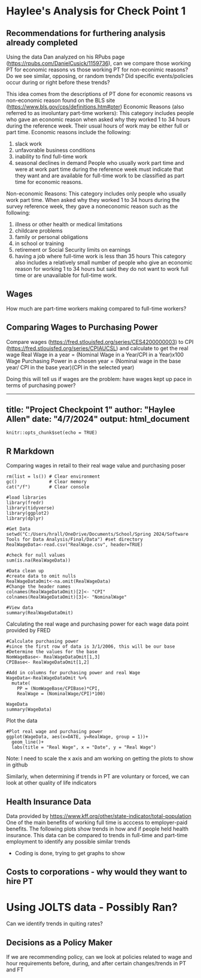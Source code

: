 # Haylee's Analysis for Check Point 1
## Recommendations for furthering analysis already completed
Using the data Dan analyzed on his RPubs page (https://rpubs.com/DanielCusick/1159736), can we compare those working PT for economic reasons vs those working PT for non-econimic reasons? Do we see similar, opposing, or random trends? Did specific events/policies occur during or right before these trends?

This idea comes from the descriptions of PT done for economic reasons vs non-economic reason found on the BLS site (https://www.bls.gov/cps/definitions.htm#pter)
Economic Reasons (also referred to as involuntary part-time workers): This category includes people who gave an economic reason when asked why they worked 1 to 34 hours during the reference week. Their usual hours of work may be either full or part time. Economic reasons include the following:
1. slack work
2. unfavorable business conditions
3. inability to find full-time work
4. seasonal declines in demand
People who usually work part time and were at work part time during the reference week must indicate that they want and are available for full-time work to be classified as part time for economic reasons.

Non-economic Reasons: This category includes only people who usually work part time. When asked why they worked 1 to 34 hours during the survey reference week, they gave a noneconomic reason such as the following:
1. illness or other health or medical limitations
2. childcare problems
3. family or personal obligations
4. in school or training
5. retirement or Social Security limits on earnings
6. having a job where full-time work is less than 35 hours
This category also includes a relatively small number of people who give an economic reason for working 1 to 34 hours but said they do not want to work full time or are unavailable for full-time work.

## Wages
How much are part-time workers making compared to full-time workers?


## Comparing Wages to Purchasing Power
Compare wages (https://fred.stlouisfed.org/series/CES4200000003) to CPI (https://fred.stlouisfed.org/series/CPIAUCSL) and calculate to get the real wage 
Real Wage in a year = (Nominal Wage in a Year/CPI in a Year)x100
Wage Purchasing Power in a chosen year = (Nominal wage in the base year/ CPI in the base year)(CPI in the selected year)

Doing this will tell us if wages are the problem: have wages kept up pace in terms of purchasing power?

---
title: "Project Checkpoint 1"
author: "Haylee Allen"
date: "4/7/2024"
output: html_document
---

```{r setup, include=FALSE}
knitr::opts_chunk$set(echo = TRUE)
```

## R Markdown

Comparing wages in retail to their real wage value and purchasing poser

```{r data setup}
rm(list = ls()) # Clear environment
gc()            # Clear memory
cat("/f")       # Clear console

#load libraries
library(fredr)
library(tidyverse)
library(ggplot2)
library(dplyr)

#Get Data
setwd("C:/Users/hrall/OneDrive/Documents/School/Spring 2024/Software Tools for Data Analysis/Final/Data") #set directory
RealWageData<-read.csv("RealWage.csv", header=TRUE)

#check for null values
sum(is.na(RealWageData))

#Data clean up
#create data to omit nulls
RealWageDataOmit<-na.omit(RealWageData)
#Change the header names
colnames(RealWageDataOmit)[2]<- "CPI"
colnames(RealWageDataOmit)[3]<- "NominalWage"

#View data
summary(RealWageDataOmit)
```


Calculating the real wage and purchasing power for each wage data point provided by FRED

```{r add new columns}
#Calculate purchasing power
#since the first row of data is 3/1/2006, this will be our base
#Determine the values for the base
NomWageBase<- RealWageDataOmit[1,3]
CPIBase<- RealWageDataOmit[1,2]

#Add in columns for purchasing power and real Wage
WageData<-RealWageDataOmit %>%
  mutate(
    PP = (NomWageBase/CPIBase)*CPI,
    RealWage = (NominalWage/CPI)*100)

WageData
summary(WageData)
```

Plot the data

```{r aplot}
#Plot real wage and purchasing power
ggplot(WageData, aes(x=DATE, y=RealWage, group = 1))+
  geom_line()+
  labs(title = "Real Wage", x = "Date", y = "Real Wage")
```

Note: I need to scale the x axis and am working on getting the plots to show in github

Similarly, when determining if trends in PT are voluntary or forced, we can look at other quality of life indicators

## Health Insurance Data
Data provided by https://www.kff.org/other/state-indicator/total-population
One of the main benefits of working full time is acccess to employer-paid benefits. The following plots show trends in how and if people held health insurance. This data can be compared to trends in full-time and part-time employment to identify any possible similar trends

- Coding is done, trying to get graphs to show

## Costs to corporations - why would they want to hire PT

# Using JOLTS data - Possibly Ran?
Can we identify trends in quiting rates?

## Decisions as a Policy Maker
If we are recommending policy, can we look at policies related to wage and hour requirements before, during, and after certain changes/trends in PT and FT 
